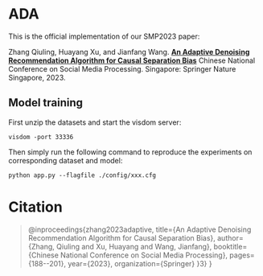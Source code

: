 # ADA

This is the official implementation of our SMP2023 paper:  

Zhang Qiuling, Huayang Xu, and Jianfang Wang. [**An Adaptive Denoising Recommendation Algorithm for Causal Separation Bias**](https://link.springer.com/chapter/10.1007/978-981-99-7596-9_14) Chinese National Conference on Social Media Processing. Singapore: Springer Nature Singapore, 2023.

## Model training

First unzip the datasets and start the visdom server:
```
visdom -port 33336
```

Then simply run the following command to reproduce the experiments on corresponding dataset and model:
```
python app.py --flagfile ./config/xxx.cfg
```
# Citation

> @inproceedings{zhang2023adaptive,
  title={An Adaptive Denoising Recommendation Algorithm for Causal Separation Bias},
  author={Zhang, Qiuling and Xu, Huayang and Wang, Jianfang},
  booktitle={Chinese National Conference on Social Media Processing},
  pages={188--201},
  year={2023},
  organization={Springer}
}3}
}
